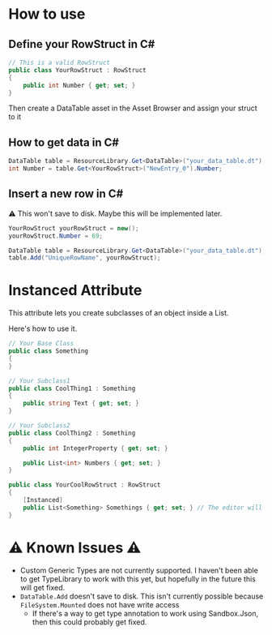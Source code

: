 # How to use

## Define your RowStruct in C#
```csharp
// This is a valid RowStruct
public class YourRowStruct : RowStruct
{
	public int Number { get; set; }
}
```
Then create a DataTable asset in the Asset Browser and assign your struct to it

## How to get data in C#
```csharp
DataTable table = ResourceLibrary.Get<DataTable>("your_data_table.dt");
int Number = table.Get<YourRowStruct>("NewEntry_0").Number;
```

## Insert a new row in C#
:warning: This won't save to disk. Maybe this will be implemented later.
```csharp
YourRowStruct yourRowStruct = new();
yourRowStruct.Number = 69;

DataTable table = ResourceLibrary.Get<DataTable>("your_data_table.dt");
table.Add("UniqueRowName", yourRowStruct); 
```

# Instanced Attribute

This attribute lets you create subclasses of an object inside a List.

Here's how to use it.
```csharp
// Your Base Class
public class Something
{
}

// Your Subclass1
public class CoolThing1 : Something
{
	public string Text { get; set; }
}

// Your Subclass2
public class CoolThing2 : Something
{
	public int IntegerProperty { get; set; }

	public List<int> Numbers { get; set; }
}

public class YourCoolRowStruct : RowStruct
{
	[Instanced]
	public List<Something> Somethings { get; set; } // The editor will let you insert `Something`, `CoolThing1` or `CoolThing2` inside this list
}
```

# :warning: Known Issues :warning:
- Custom Generic Types are not currently supported. I haven't been able to get TypeLibrary to work with this yet, but hopefully in the future this will get fixed.
- `DataTable.Add` doesn't save to disk. This isn't currently possible because `FileSystem.Mounted` does not have write access
    - If there's a way to get type annotation to work using Sandbox.Json, then this could probably get fixed.
